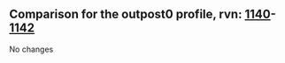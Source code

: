## Comparison for the outpost0 profile, rvn: [1140](https://github.com/PRO100KatYT/FortniteProfileRevisions/tree/main/profiles/outpost0/1140%20outpost0.json)-[1142](https://github.com/PRO100KatYT/FortniteProfileRevisions/tree/main/profiles/outpost0/1142%20outpost0.json)

No changes
